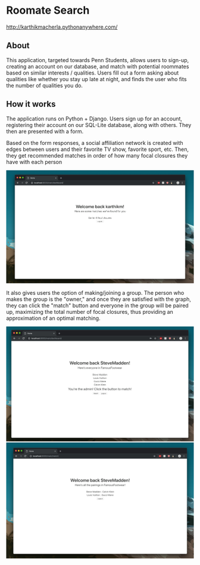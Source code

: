 # Roomate Search 
http://karthikmacherla.pythonanywhere.com/

## About

This application, targeted towards Penn Students, allows users to sign-up, creating an account on our database, 
and match with potential roommates based on similar interests / qualities. Users fill out a form asking about 
qualities like whether you stay up late at night, and finds the user who fits the number of qualities you do.


## How it works

The application runs on Python + Django. Users sign up for an account, registering their account on our SQL-Lite
database, along with others. They then are presented with a form.  

Based on the form responses, a social affiliation network is created with edges between users and their favorite TV show, favorite sport, etc. Then, they get recommended matches in order of how many focal closures they have with each person

![Alt text](screenshots/image2.png?raw=true "Matches")

It also gives users the option of making/joining a group. The person who makes the group is the "owner," and once they are satisfied with the graph, they can click the "match" button and everyone in the group will be paired up, maximizing the total number of focal closures, thus providing an approximation of an optimal matching.

![Alt text](screenshots/image1.png?raw=true "group1")
![Alt text](screenshots/image3.png?raw=true "group2")



